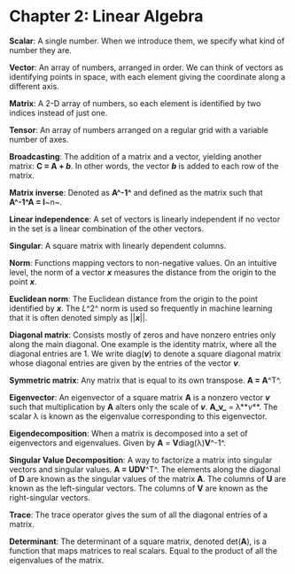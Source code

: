 # Chapter 2: Linear Algebra

**Scalar**: A single number. When we introduce them, we specify what kind of number they are.

**Vector**: An array of numbers, arranged in order. We can think of vectors as identifying points in space, with each element giving the coordinate along a different axis.

**Matrix**: A 2-D array of numbers, so each element is identified by two indices instead of just one.

**Tensor**: An array of numbers arranged on a regular grid with a variable number of axes.

**Broadcasting**: The addition of a matrix and a vector, yielding another matrix: **C = A + _b_**. In other words, the vector **_b_** is added to each row of the matrix.

**Matrix inverse**: Denoted as **A^-1^** and defined as the matrix such that **A^-1^A = I**~n~.

**Linear independence**: A set of vectors is linearly independent if no vector in the set is a linear combination of the other vectors.

**Singular**: A square matrix with linearly dependent columns.

**Norm**: Functions mapping vectors to non-negative values. On an intuitive level, the norm of a vector **_x_** measures the distance from the origin to the point **_x_**.

**Euclidean norm**: The Euclidean distance from the origin to the point identified by **_x_**. The _L_^2^ norm is used so frequently in machine learning that it is often denoted simply as ||**_x_**||.

**Diagonal matrix**: Consists mostly of zeros and have nonzero entries only along the main diagonal. One example is the identity matrix, where all the diagonal entries are 1. We write diag(**_v_**) to denote a square diagonal matrix whose diagonal entries are given by the entries of the vector **_v_**.

**Symmetric matrix**: Any matrix that is equal to its own transpose. **A = A**^T^.

**Eigenvector**: An eigenvector of a square matrix **A** is a nonzero vector **_v_** such that multiplication by **A** alters only the scale of **_v_**. **A_v_** = λ**_v_**. The scalar λ is known as the eigenvalue corresponding to this eigenvector.

**Eigendecomposition**: When a matrix is decomposed into a set of eigenvectors and eigenvalues. Given by **A** = **V**diag(λ)**V**^-1^.

**Singular Value Decomposition**: A way to factorize a matrix into singular vectors and singular values. **A = UDV**^T^. The elements along the diagonal of **D** are known as the singular values of the matrix **A**. The columns of **U** are known as the left-singular vectors. The columns of **V** are known as the right-singular vectors.

**Trace**: The trace operator gives the sum of all the diagonal entries of a matrix.

**Determinant**: The determinant of a square matrix, denoted det(**A**), is a function that maps matrices to real scalars. Equal to the product of all the eigenvalues of the matrix.
